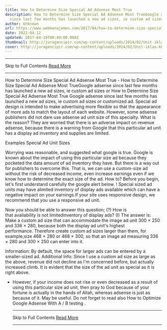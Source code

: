```yaml
---
title: How to Determine Size Special Ad Adsense Most True
description: How to Determine Size Special Ad Adsense Most TrueGoogle adsense
  since last few months has launched a new ad sizes, ie custom ad sizes or
author: Unknown
url: https://www.webmanajemen.com/2017/04/how-to-determine-size-special-ad.html
date: 2022-04-12
updated: 2017-04-19T00:49:00.000Z
thumbnail: http://juragancipir.com/wp-content/uploads/2014/02/Unit-iklan-khusus.png
cover: http://juragancipir.com/wp-content/uploads/2014/02/Unit-iklan-khusus.png
---
```


<hr/> Skip to Full Contents <a href="https://www.webmanajemen.com/2017/04/how-to-determine-size-special-ad.html" rel="follow" class="button" id="read-more">Read More</a> <hr/> How to Determine Size Special Ad Adsense Most True - How to Determine Size Special Ad Adsense Most TrueGoogle adsense since last few months has launched a new ad sizes, ie custom ad sizes or How to Determine Size Special Ad Adsense Most True
Google adsense since last few months has launched a new ad sizes, ie custom ad sizes or customized ad. Special ad design is intended to make advertising more flexible so that the appearance of more ads to match the layout of each website.
However, some adsense publishers did not dare use adsense ad unit size of this specialty. What is the reason? They are worried that there is an adverse impact on revenue adsense, because there is a warning from Google that this particular ad unit has a display ad inventory and supplies are limited.

Examples Special Ad Unit Sizes




Worrying was reasonable, and suggested what google is true. Google is known about the impact of using this particular size ad because they pocketed the data amount of ad inventory they have. But there is a way out for publishers to overcome this. That is, we can use a custom-size ad without the risk of decreased income, even increase earnings even if we know how to determine the exact size of the ad.
How to?
Before you begin, let's first understand carefully the google alert below.
! Special sized ad units may have alimited inventory of display ads available which can have a negative impact on your earnings.If your site uses responsive design, we recommend that you use a responsive ad unit.

Now you should be able to answer this question;
(?) How is that availability is not limitedinventory of display ads?
(I) The answer is: Make a custom ad size that can accommodate the image ad unit 300 × 250 and 336 × 280, because both the display ad unit's highest performance. Therefore create custom ad sizes larger than them, for example;size 468 × 280 or 468 × 300, so that an image ad measuring 336 × 280 and 300 × 250 can enter into it.

Information:
By default, the space for larger ads can be entered by a smaller-sized ad.
Additional Info:
Since I use a custom ad size as large as the above, revenue did not decline as I'm concerned before, but actually increased climb. It is evident that the size of the ad unit as special as it is right above.
* However, if your income does not rise or even decreased as a result of using this particular size ad unit, then pray to God because of your fortune is actually in the hands of Allah, whereas adsense is just as because of it.
May be useful. Do not forget to read also How to Optimize Google Adsense With A / B testing . <hr/> Skip to Full Contents <a href="https://www.webmanajemen.com/2017/04/how-to-determine-size-special-ad.html" rel="follow" class="button" id="read-more">Read More</a> <hr/>